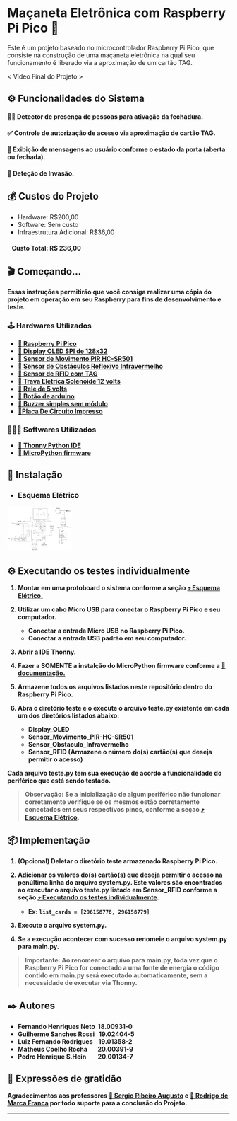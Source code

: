 <h1>Maçaneta Eletrônica com Raspberry Pi Pico 🍓</h1>

Este é um projeto baseado no microcontrolador Raspberry Pi Pico, que consiste na construção de uma maçaneta eletrônica na qual seu funcionamento é liberado via a aproximação de um cartão TAG.

< Video Final do Projeto >

<h2>⚙️ Funcionalidades do Sistema </h2>

<h4>🕺🏼 Detector de presença de pessoas para ativação da fechadura. </h4>
<h4>✅ Controle de autorização de acesso via aproximação de cartão TAG. </h4>
<h4>🚪 Exibição de mensagens ao usuário conforme o estado da porta (aberta ou fechada).</h4>
<h4>🚨 Deteção de Invasão.</h4>

<h2>💰 Custos do Projeto </h2>

 * Hardware: R$200,00
 * Software: Sem custo
 * Infraestrutura Adicional: R$36,00
<h4> &nbsp;&nbsp;<strong> Custo Total: R$ 236,00 <strong> </h4>

<h2>🎬 Começando...</h2>

Essas instruções permitirão que você consiga realizar uma cópia do projeto em operação em seu Raspberry para fins de desenvolvimento e teste.

<h3>🕹️ Hardwares Utilizados</h3>

 * [🔗 Raspberry Pi Pico](https://www.amazon.com.br/LANDZO-Raspberry-Pi-Pico/dp/B08VNR5RLF)
 * [🔗 Display OLED SPI de 128x32](https://www.amazon.com/HiLetgo-Display-128x32-SSD1306-Arduino/dp/B01N6AIG6A)
 * [🔗 Sensor de Movimento PIR HC-SR501](https://www.robocore.net/sensor-ambiente/sensor-de-presenca-pir-hc-sr501)
 * [🔗 Sensor de Obstáculos Reflexivo Infravermelho](https://www.eletrogate.com/sensor-de-obstaculo-reflexivo-infravermelho)
 * [🔗 Sensor de RFID com TAG](https://curtocircuito.com.br/kit-rfid-rc522.html)
 * [🔗 Trava Eletrica Solenoide 12 volts](https://produto.mercadolivre.com.br/MLB-2187293250-mini-trava-eletrica-solenoide-12v-arduino-raspberry-_JM?quantity=1)
 * [🔗 Rele de 5 volts](https://www.baudaeletronica.com.br/produto/modulo-rele-5v.html)
 * [🔗 Botão de arduino](https://arduinoeeletronica.com.br/produto/botao-microchave-push-button-4-pinos/)
 * [🔗 Buzzer simples sem módulo](https://www.acheicomponentes.com.br/circuitos-integrados/buzzer-piezo-ps1240p02bt-4khz-s-oscilador?parceiro=3811)
 * [🔗Placa De Circuito Impresso](https://produto.mercadolivre.com.br/MLB-2784358875-placa-de-circuito-impresso-pcb-fibra-de-vidro-7x9-806-furos-_JM#reco_item_pos=0&reco_backend=adv_hybrid_L2_brothers_cruella&reco_backend_type=low_level&reco_client=vip-pads-up&reco_id=93b9d4e3-2a2a-4a7c-9e76-0e01ec5a4ce5&is_advertising=true&ad_domain=VIPDESKTOP_UP&ad_position=1&ad_click_id=ZjNiMTdmMDYtYjQxNS00ZjkyLTg3ZDgtOTA5NjQ3ZjgxMTlk)


<h3>🧑🏻‍💻 Softwares Utilizados</h3>

 * [🔗 Thonny Python IDE](https://thonny.org/)
 * [🔗 MicroPython firmware](https://docs.micropython.org/en/latest/)

<h2>🚀 Instalação</h2>

<ul>
  <li><h3 id="secao-esquema-eletrico">Esquema Elétrico</h3></li>
</ul>

<img src="./teste/EsquemaEletrico.jpeg" alt="Esquema Eletrico" style="max-height: 100px;">

<h2 id="secao-testes">⚙️ Executando os testes individualmente</h2>

1. Montar em uma protoboard o sistema conforme a seção <a href="#secao-esquema-eletrico">⤴️ Esquema Elétrico.</a>

2. Utilizar um cabo Micro USB para conectar o Raspberry Pi Pico e seu computador.
    - Conectar a entrada Micro USB no Raspberry Pi Pico.
    - Conectar a entrada USB padrão em seu computador.

3. Abrir a IDE Thonny.
    
4. Fazer a SOMENTE a instalção do MicroPython firmware conforme a [🔗 documentação.](https://projects.raspberrypi.org/en/projects/getting-started-with-the-pico/3)

5. Armazene todos os arquivos listados neste repositório dentro do Raspberry Pi Pico.

6. Abra o diretório teste e o execute o arquivo teste.py existente em cada um dos diretórios listados abaixo:
    - Display_OLED
    - Sensor_Movimento_PIR-HC-SR501
    - Sensor_Obstaculo_Infravermelho
    - Sensor_RFID **(Armazene o número do(s) cartão(s) que deseja permitir o acesso)**

Cada arquivo teste.py tem sua execução de acordo a funcionalidade do periférico que está sendo testado.

> **Observação:** Se a inicialização de algum periférico não funcionar corretamente verifique se os mesmos estão corretamente conectados em seus respectivos pinos, conforme a seçao <a href="#secao-esquema-eletrico">⤴️ Esquema Elétrico</a>.

<h2>📦 Implementação</h2>

1. (Opcional) Deletar o diretório teste armazenado Raspberry Pi Pico.

2. Adicionar os valores do(s) cartão(s) que deseja permitir o acesso na penúltima linha do arquivo system.py. 
Este valores são encontrados ao executar o arquivo teste.py listado em Sensor_RFID conforme a seção <a href="#secao-testes">⤴️ Executando os testes individualmente</a>.
    - Ex: ``` list_cards = [296158778, 296158779] ```

2. Execute o arquivo system.py.

3. Se a execução acontecer com sucesso renomeie o arquivo system.py para main.py.

> **Importante:** Ao renomear o arquivo para main.py, toda vez que o Raspberry Pi Pico for conectado a uma fonte de energia o código contido em main.py será executado automaticamente, sem a necessidade de executar via Thonny.


<h2>✒️ Autores</h2>

* Fernando Henriques Neto &nbsp;18.00931-0 
* Guilherme Sanches Rossi &nbsp;&nbsp;19.02404-5 
* Luiz Fernando Rodrigues &nbsp;&nbsp;&nbsp;19.01358-2 
* Matheus Coelho Rocha  &nbsp;&nbsp;&nbsp;&nbsp;&nbsp;&nbsp;20.00391-9 
* Pedro Henrique S.Hein &nbsp;&nbsp;&nbsp;&nbsp;&nbsp;&nbsp;&nbsp;20.00134-7 


<h2>🎁 Expressões de gratidão</h2>

Agradecimentos aos professores [🔗 Sergio Ribeiro Augusto](https://br.linkedin.com/in/sergio-ribeiro-augusto-258a9ba0) e [🔗 Rodrigo de Marca Franca](https://br.linkedin.com/in/rodrigo-frança-847872b1) por todo suporte para a conclusão do Projeto.

---